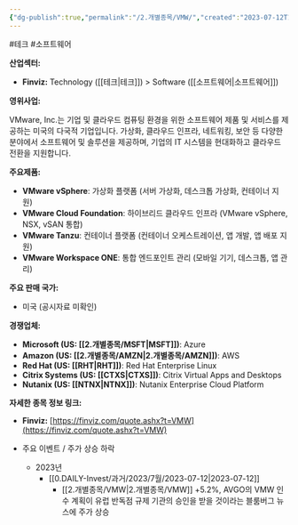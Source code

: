 ```yaml
---
{"dg-publish":true,"permalink":"/2.개별종목/VMW/","created":"2023-07-12T11:47:32.362+09:00","updated":"2025-07-29T21:37:05.356+09:00"}
---
```


#테크 #소프트웨어 


**산업섹터:**

- **Finviz:** Technology ([[테크\|테크]]) > Software ([[소프트웨어\|소프트웨어]])

**영위사업:**

VMware, Inc.는 기업 및 클라우드 컴퓨팅 환경을 위한 소프트웨어 제품 및 서비스를 제공하는 미국의 다국적 기업입니다. 가상화, 클라우드 인프라, 네트워킹, 보안 등 다양한 분야에서 소프트웨어 및 솔루션을 제공하며, 기업의 IT 시스템을 현대화하고 클라우드 전환을 지원합니다.

**주요제품:**

- **VMware vSphere**: 가상화 플랫폼 (서버 가상화, 데스크톱 가상화, 컨테이너 지원)
- **VMware Cloud Foundation**: 하이브리드 클라우드 인프라 (VMware vSphere, NSX, vSAN 통합)
- **VMware Tanzu**: 컨테이너 플랫폼 (컨테이너 오케스트레이션, 앱 개발, 앱 배포 지원)
- **VMware Workspace ONE**: 통합 엔드포인트 관리 (모바일 기기, 데스크톱, 앱 관리)

**주요 판매 국가:**

- 미국 (공시자료 미확인)

**경쟁업체:**

- **Microsoft (US: [[2.개별종목/MSFT\|MSFT]])**: Azure
- **Amazon (US: [[2.개별종목/AMZN\|2.개별종목/AMZN]])**: AWS
- **Red Hat (US: [[RHT\|RHT]])**: Red Hat Enterprise Linux
- **Citrix Systems (US: [[CTXS\|CTXS]])**: Citrix Virtual Apps and Desktops
- **Nutanix (US: [[NTNX\|NTNX]])**: Nutanix Enterprise Cloud Platform

**자세한 종목 정보 링크:**

- **Finviz:** [https://finviz.com/quote.ashx?t=VMW](https://finviz.com/quote.ashx?t=VMW)


- 주요 이벤트  /  주가 상승 하락
	- 2023년
		-  [[0.DAILY-Invest/과거/2023/7월/2023-07-12\|2023-07-12]]
			- [[2.개별종목/VMW\|2.개별종목/VMW]] +5.2%, AVGO의 VMW 인수 계획이 유럽 반독점 규제 기관의 승인을 받을 것이라는 블룸버그 뉴스에 주가 상승 

